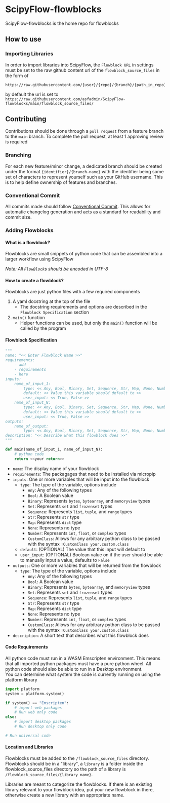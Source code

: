 # ScipyFlow-flowblocks
ScipyFlow-flowblocks is the home repo for flowblocks

## How to use

### Importing Libraries

In order to import libraries into ScipyFlow, the `Flowblock URL` in settings must be set to the raw github content url of the `flowblock_source_files` in the form of
```
https://raw.githubusercontent.com/{user}/{repo}/{branch}/{path_in_repo}/flowblock_source_files/
```
by default the url is set to `https://raw.githubusercontent.com/asfadmin/ScipyFlow-flowblocks/main/flowblock_source_files/`

## Contributing

Contributions should be done through a `pull request` from a feature branch to the `main` branch. To complete the pull request, at least 1 approving review is required

### Branching

For each new feature/minor change, a dedicated branch should be created under the format `{identifier}/{branch-name}` with the identifier being some set of characters to represent yourself such as your GitHub username. This is to help define ownership of features and branches.

### Conventional Commit

All commits made should follow [Conventional Commit](https://www.conventionalcommits.org/en/v1.0.0/). This allows for automatic changelog generation and acts as a standard for readability and commit size.

### Adding Flowblocks

#### What is a flowblock?
Flowblocks are small snippets of python code that can be assembled into a larger workflow using ScipyFlow

*Note: All `FlowBlock`s should be encoded in UTF-8*

#### How to create a flowblock?
Flowblocks are just python files with a few required components
1. A yaml docstring at the top of the file
    - The docstring requirements and options are described in the `Flowblock Specification` section
2. `main()` function
    - Helper functions can be used, but only the `main()` function will be called by the program

#### Flowblock Specification
```python
"""
name: "<< Enter Flowblock Name >>"
requirements:
    - add
    - requirements
    - here
inputs:
    name_of_input_1:
        type: << Any, Bool, Binary, Set, Sequence, Str, Map, None, Number, !CustomClass your.type.here >>
        default: << Value this variable should default to >>
        user_input: << True, False >>
    name_of_input_N:
        type: << Any, Bool, Binary, Set, Sequence, Str, Map, None, Number, !CustomClass your.type.here >>
        default: << Value this variable should default to >>
        user_input: << True, False >>
outputs:
    name_of_output:
        type: << Any, Bool, Binary, Set, Sequence, Str, Map, None, Number, !CustomClass your.type.here >>
description: "<< Describe what this flowblock does >>"
"""

def main(name_of_input_1, name_of_input_N):
    # python code 
    return <<your return>>

```

- `name`: The display name of your flowblock
- `requirements`: The packagages that need to be installed via micropip
- `inputs`: One or more variables that will be input into the flowblock
    - `type`: The type of the variable, options include
        - `Any`: Any of the following types
        - `Bool`: A Boolean value
        - `Binary`: Represents `bytes`, `bytearray`, and `memoryview` types
        - `Set`: Represents `set` and `frozenset` types
        - `Sequence`: Represents `list`, `tuple`, and `range` types
        - `Str`: Represents `str` type
        - `Map`: Represents `dict` type
        - `None`: Represents no type
        - `Number`: Represents `int`, `float`, or `complex` types
        - `CustomClass`: Allows for any arbitrary python class to be passed with the syntax `!CustomClass your.custom.class`
    - `default`: (OPTIONAL) The value that this input will default to
    - `user_input`: (OPTIONAL) Boolean value on if the user should be able to manually input a value, defaults to `False`
- `outputs`: One or more variables that will be returned from the flowblock
    - `type`: The type of the variable, options include
        - `Any`: Any of the following types
        - `Bool`: A Boolean value
        - `Binary`: Represents `bytes`, `bytearray`, and `memoryview` types
        - `Set`: Represents `set` and `frozenset` types
        - `Sequence`: Represents `list`, `tuple`, and `range` types
        - `Str`: Represents `str` type
        - `Map`: Represents `dict` type
        - `None`: Represents no type
        - `Number`: Represents `int`, `float`, or `complex` types
        - `CustomClass`: Allows for any arbitrary python class to be passed with the syntax `!CustomClass your.custom.class`
- `description`: A short text that describes what this flowblock does

#### Code Requirements

All python code must run in a WASM Emscripten environment. This means that all imported python packages must have a pure python wheel.
All python code should also be able to run in a Desktop environment. \
You can determine what system the code is currently running on using the platform library
```py
import platform
system = platform.system()

if system() == "Emscripten":
    # import web packages
    # Run web only code
else:
    # import desktop packages
    # Run desktop only code

# Run universal code

```

#### Location and Libraries

Flowblocks must be added to the `/flowblock_source_files` directory. Flowblocks should be in a "library", a `library` is a folder inside the flowblock_source_files directory so the path of a library is `/flowblock_source_files/{library name}`.

Libraries are meant to categorize the flowblocks. If there is an existing library relevant to your flowblock idea, put your new flowblock in there, otherwise create a new library with an appropriate name.

